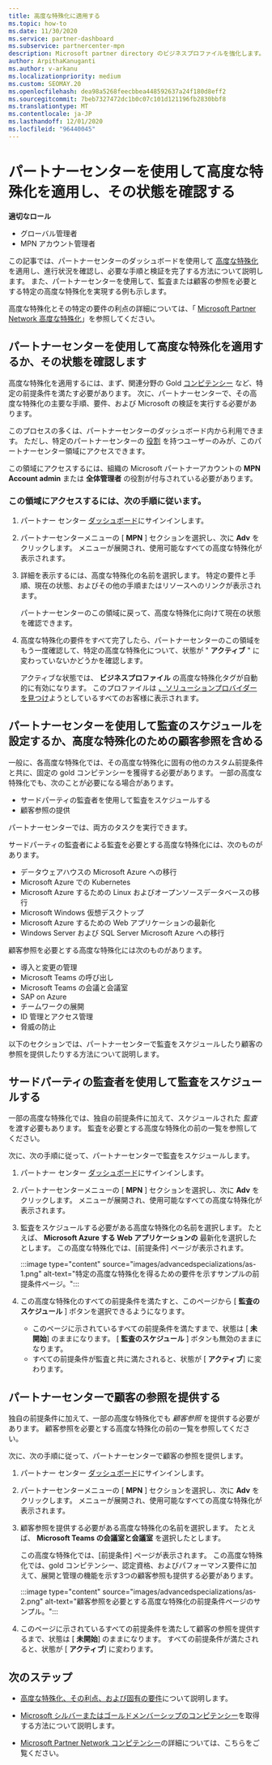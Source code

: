 ```yaml
---
title: 高度な特殊化に適用する
ms.topic: how-to
ms.date: 11/30/2020
ms.service: partner-dashboard
ms.subservice: partnercenter-mpn
description: Microsoft partner directory のビジネスプロファイルを強化します。 パートナーセンターを使用してを適用し、高度な特殊化を獲得する方法について説明します。
author: ArpithaKanuganti
ms.author: v-arkanu
ms.localizationpriority: medium
ms.custom: SEOMAY.20
ms.openlocfilehash: dea98a5268feecbbea448592637a24f180d8eff2
ms.sourcegitcommit: 7beb7327472dc1b0c07c101d121196fb2830bbf8
ms.translationtype: MT
ms.contentlocale: ja-JP
ms.lasthandoff: 12/01/2020
ms.locfileid: "96440045"
---
```

# <a name="use-partner-center-to-apply-for-advanced-specializations-and-check-their-status"></a>パートナーセンターを使用して高度な特殊化を適用し、その状態を確認する

**適切なロール**

- グローバル管理者
- MPN アカウント管理者

この記事では、パートナーセンターのダッシュボードを使用して [高度な特殊化](advanced-specializations.md)を適用し、進行状況を確認し、必要な手順と検証を完了する方法について説明します。 また、パートナーセンターを使用して、監査または顧客の参照を必要とする特定の高度な特殊化を実現する例も示します。

高度な特殊化とその特定の要件の利点の詳細については、「 [Microsoft Partner Network 高度な特殊化](https://partner.microsoft.com/membership/advanced-specialization)」を参照してください。

## <a name="use-partner-center-to-apply-for-advanced-specializations-or-check-their-status"></a>パートナーセンターを使用して高度な特殊化を適用するか、その状態を確認します

高度な特殊化を適用するには、まず、関連分野の Gold [コンピテンシー](https://partner.microsoft.com/membership/competencies) など、特定の前提条件を満たす必要があります。 次に、パートナーセンターで、その高度な特殊化の主要な手順、要件、および Microsoft の検証を実行する必要があります。

このプロセスの多くは、パートナーセンターのダッシュボード内から利用できます。 ただし、特定のパートナーセンターの [役割](permissions-overview.md) を持つユーザーのみが、このパートナーセンター領域にアクセスできます。

この領域にアクセスするには、組織の Microsoft パートナーアカウントの **MPN Account admin** または **全体管理者** の役割が付与されている必要があります。

### <a name="follow-these-steps-to-access-this-area"></a>この領域にアクセスするには、次の手順に従います。

1. パートナー センター [ダッシュボード](https://partner.microsoft.com/dashboard/home)にサインインします。

2. パートナーセンターメニューの [ **MPN** ] セクションを選択し、次に **Adv** をクリックします。 メニューが展開され、使用可能なすべての高度な特殊化が表示されます。

3. 詳細を表示するには、高度な特殊化の名前を選択します。 特定の要件と手順、現在の状態、およびその他の手順またはリソースへのリンクが表示されます。

   パートナーセンターのこの領域に戻って、高度な特殊化に向けて現在の状態を確認できます。

4. 高度な特殊化の要件をすべて完了したら、パートナーセンターのこの領域をもう一度確認して、特定の高度な特殊化について、状態が " **アクティブ** " に変わっていないかどうかを確認します。

   アクティブな状態では、 **ビジネスプロファイル** の高度な特殊化タグが自動的に有効になります。 このプロファイルは [、ソリューションプロバイダーを見つけ](https://www.microsoft.com/solution-providers/home)ようとしているすべてのお客様に表示されます。

## <a name="use-partner-center-to-schedule-an-audit-or-include-customer-references-for-advanced-specializations"></a>パートナーセンターを使用して監査のスケジュールを設定するか、高度な特殊化のための顧客参照を含める

一般に、各高度な特殊化では、その高度な特殊化に固有の他のカスタム前提条件と共に、固定の gold コンピテンシーを獲得する必要があります。 一部の高度な特殊化でも、次のことが必要になる場合があります。

- サードパーティの監査者を使用して監査をスケジュールする
- 顧客参照の提供

パートナーセンターでは、両方のタスクを実行できます。

サードパーティの監査者による監査を必要とする高度な特殊化には、次のものがあります。

- データウェアハウスの Microsoft Azure への移行
- Microsoft Azure での Kubernetes
- Microsoft Azure するための Linux およびオープンソースデータベースの移行
- Microsoft Windows 仮想デスクトップ
- Microsoft Azure するための Web アプリケーションの最新化
- Windows Server および SQL Server Microsoft Azure への移行

顧客参照を必要とする高度な特殊化には次のものがあります。

- 導入と変更の管理
- Microsoft Teams の呼び出し
- Microsoft Teams の会議と会議室
- SAP on Azure
- チームワークの展開
- ID 管理とアクセス管理
- 脅威の防止

以下のセクションでは、パートナーセンターで監査をスケジュールしたり顧客の参照を提供したりする方法について説明します。

## <a name="schedule-an-audit-with-a-third-party-auditor"></a>サードパーティの監査者を使用して監査をスケジュールする

一部の高度な特殊化では、独自の前提条件に加えて、スケジュールされた *監査* を渡す必要もあります。 監査を必要とする高度な特殊化の前の一覧を参照してください。

次に、次の手順に従って、パートナーセンターで監査をスケジュールします。

1. パートナー センター [ダッシュボード](https://partner.microsoft.com/dashboard/home)にサインインします。

2. パートナーセンターメニューの [ **MPN** ] セクションを選択し、次に **Adv** をクリックします。 メニューが展開され、使用可能なすべての高度な特殊化が表示されます。

3. 監査をスケジュールする必要がある高度な特殊化の名前を選択します。 たとえば、 **Microsoft Azure する Web アプリケーションの** 最新化を選択したとします。 この高度な特殊化では、[前提条件] ページが表示されます。

   :::image type="content" source="images/advancedspecializations/as-1.png" alt-text="特定の高度な特殊化を得るための要件を示すサンプルの前提条件ページ。":::

4. この高度な特殊化のすべての前提条件を満たすと、このページから [ **監査のスケジュール** ] ボタンを選択できるようになります。

   - このページに示されているすべての前提条件を満たすまで、状態は [ **未開始**] のままになります。 [ **監査のスケジュール** ] ボタンも無効のままになります。 
   - すべての前提条件が監査と共に満たされると、状態が [ **アクティブ**] に変わります。

## <a name="provide-customer-references-in-partner-center"></a>パートナーセンターで顧客の参照を提供する

独自の前提条件に加えて、一部の高度な特殊化でも *顧客参照* を提供する必要があります。 顧客参照を必要とする高度な特殊化の前の一覧を参照してください。

次に、次の手順に従って、パートナーセンターで顧客の参照を提供します。

1. パートナー センター [ダッシュボード](https://partner.microsoft.com/dashboard/home)にサインインします。

2. パートナーセンターメニューの [ **MPN** ] セクションを選択し、次に **Adv** をクリックします。 メニューが展開され、使用可能なすべての高度な特殊化が表示されます。

3. 顧客参照を提供する必要がある高度な特殊化の名前を選択します。 たとえば、 **Microsoft Teams の会議室と会議室** を選択したとします。

   この高度な特殊化では、[前提条件] ページが表示されます。 この高度な特殊化では、gold コンピテンシー、認定資格、およびパフォーマンス要件に加えて、展開と管理の機能を示す3つの顧客参照も提供する必要があります。

   :::image type="content" source="images/advancedspecializations/as-2.png" alt-text="顧客参照を必要とする高度な特殊化の前提条件ページのサンプル。":::

4. このページに示されているすべての前提条件を満たして顧客の参照を提供するまで、状態は [ **未開始**] のままになります。 すべての前提条件が満たされると、状態が [ **アクティブ**] に変わります。

## <a name="next-steps"></a>次のステップ

- [高度な特殊化、その利点、および固有の要件](https://partner.microsoft.com/membership/advanced-specialization)について説明します。

- [Microsoft シルバーまたはゴールドメンバーシップのコンピテンシー](learn-about-competencies.md)を取得する方法について説明します。

- [Microsoft Partner Network コンピテンシー](https://partner.microsoft.com/membership/competencies)の詳細については、こちらをご覧ください。
